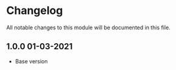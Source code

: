

# Changelog
All notable changes to this module will be documented in this file.

## 1.0.0 01-03-2021

- Base version
